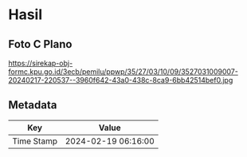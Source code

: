 # Hasil

## Foto C Plano

https://sirekap-obj-formc.kpu.go.id/3ecb/pemilu/ppwp/35/27/03/10/09/3527031009007-20240217-220537--3960f642-43a0-438c-8ca9-6bb42514bef0.jpg


## Metadata

| Key        | Value               |
| ---------- | ------------------- |
| Time Stamp | 2024-02-19 06:16:00 |



